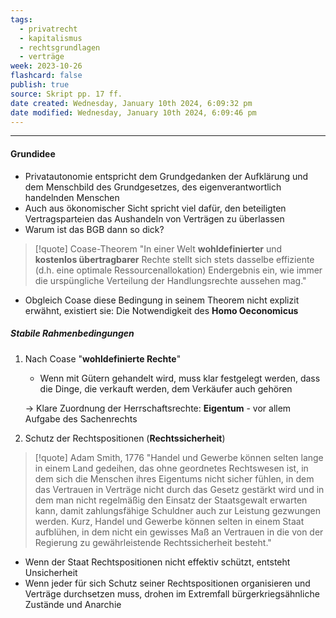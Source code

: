 ```yaml
---
tags:
  - privatrecht
  - kapitalismus
  - rechtsgrundlagen
  - verträge
week: 2023-10-26
flashcard: false
publish: true
source: Skript pp. 17 ff.
date created: Wednesday, January 10th 2024, 6:09:32 pm
date modified: Wednesday, January 10th 2024, 6:09:46 pm
---
```

***
#### Grundidee

- Privatautonomie entspricht dem Grundgedanken der Aufklärung und dem Menschbild des Grundgesetzes, des eigenverantwortlich handelnden Menschen
- Auch aus ökonomischer Sicht spricht viel dafür, den beteiligten Vertragsparteien das Aushandeln von Verträgen zu überlassen
- Warum ist das BGB dann so dick?

> [!quote] Coase-Theorem 
> "In einer Welt **wohldefinierter** und **kostenlos übertragbarer** Rechte stellt sich stets dasselbe effiziente (d.h. eine optimale Ressourcenallokation) Endergebnis ein, wie immer die urspüngliche Verteilung der Handlungsrechte aussehen mag."

- Obgleich Coase diese Bedingung in seinem Theorem nicht explizit erwähnt, existiert sie: Die Notwendigkeit des **Homo Oeconomicus**

##### Stabile Rahmenbedingungen

1. Nach Coase  "**wohldefinierte Rechte**"
	- Wenn mit Gütern gehandelt wird, muss klar festgelegt werden, dass die Dinge, die verkauft werden, dem Verkäufer auch gehören

	$\longrightarrow$ Klare Zuordnung der Herrschaftsrechte: **Eigentum** - vor allem Aufgabe des Sachenrechts

2. Schutz der Rechtspositionen (**Rechtssicherheit**)

> [!quote] Adam Smith, 1776 
> "Handel und Gewerbe können selten lange in einem Land gedeihen, das ohne geordnetes Rechtswesen ist, in dem sich die Menschen ihres Eigentums nicht sicher fühlen, in dem das Vertrauen in Verträge nicht durch das Gesetz gestärkt wird und in dem man nicht regelmäßig den Einsatz der Staatsgewalt erwarten kann, damit zahlungsfähige Schuldner auch zur Leistung gezwungen werden. Kurz, Handel und Gewerbe können selten in einem Staat aufblühen, in dem nicht ein gewisses Maß an Vertrauen in die von der Regierung zu gewährleistende Rechtssicherheit besteht."

- Wenn der Staat Rechtspositionen nicht effektiv schützt, entsteht Unsicherheit
- Wenn jeder für sich Schutz seiner Rechtspositionen organisieren und Verträge durchsetzen muss, drohen im Extremfall bürgerkriegsähnliche Zustände und Anarchie